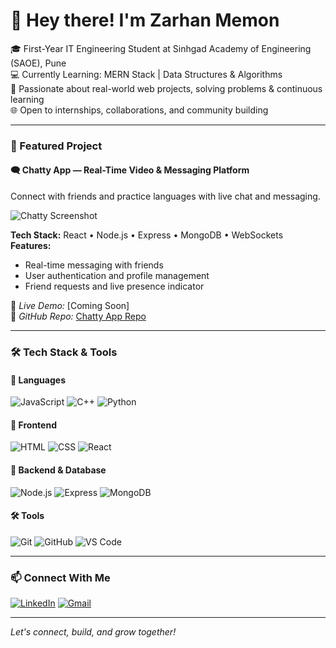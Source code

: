 # 👋 Hey there! I'm Zarhan Memon

🎓 First-Year IT Engineering Student at Sinhgad Academy of Engineering (SAOE), Pune  
💻 Currently Learning: MERN Stack | Data Structures & Algorithms  
🚀 Passionate about real-world web projects, solving problems & continuous learning  
🌐 Open to internships, collaborations, and community building

---

### 📌 Featured Project

#### 🗨️ Chatty App — Real-Time Video & Messaging Platform  
Connect with friends and practice languages with live chat and messaging.

![Chatty Screenshot](./Screenshot%202025-05-11%20211157.png)

**Tech Stack:** React • Node.js • Express • MongoDB • WebSockets  
**Features:**  
- Real-time messaging with friends  
- User authentication and profile management  
- Friend requests and live presence indicator

🔗 *Live Demo:* [Coming Soon]  
🔗 *GitHub Repo:* [Chatty App Repo](#)

---

### 🛠️ Tech Stack & Tools

#### 🚀 Languages
![JavaScript](https://img.shields.io/badge/-JavaScript-F7DF1E?logo=javascript&logoColor=black&style=flat)
![C++](https://img.shields.io/badge/-C++-00599C?logo=c%2B%2B&logoColor=white&style=flat)
![Python](https://img.shields.io/badge/-Python-3776AB?logo=python&logoColor=white&style=flat)

#### 🎨 Frontend
![HTML](https://img.shields.io/badge/-HTML5-E34F26?logo=html5&logoColor=white&style=flat)
![CSS](https://img.shields.io/badge/-CSS3-1572B6?logo=css3&logoColor=white&style=flat)
![React](https://img.shields.io/badge/-React-61DAFB?logo=react&logoColor=black&style=flat)

#### 🔧 Backend & Database
![Node.js](https://img.shields.io/badge/-Node.js-339933?logo=node.js&logoColor=white&style=flat)
![Express](https://img.shields.io/badge/-Express.js-000000?logo=express&logoColor=white&style=flat)
![MongoDB](https://img.shields.io/badge/-MongoDB-47A248?logo=mongodb&logoColor=white&style=flat)

#### 🛠️ Tools
![Git](https://img.shields.io/badge/-Git-F05032?logo=git&logoColor=white&style=flat)
![GitHub](https://img.shields.io/badge/-GitHub-181717?logo=github&logoColor=white&style=flat)
![VS Code](https://img.shields.io/badge/-VSCode-007ACC?logo=visual-studio-code&logoColor=white&style=flat)

---

### 📫 Connect With Me

[![LinkedIn](https://img.shields.io/badge/-LinkedIn-0077B5?logo=linkedin&logoColor=white&style=flat)](https://www.linkedin.com/in/zarhan-memon-bb2b5435a)
[![Gmail](https://img.shields.io/badge/-Gmail-D14836?logo=gmail&logoColor=white&style=flat)](mailto:zarhanmemon.dev@gmail.com)

---

*Let's connect, build, and grow together!*
